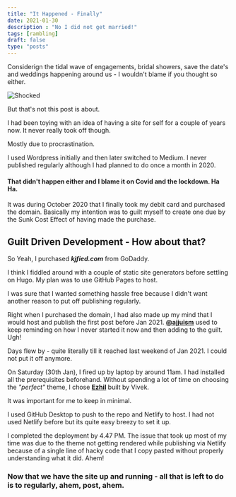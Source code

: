 ```yaml
---
title: "It Happened - Finally"
date: 2021-01-30
description : "No I did not get married!"
tags: [rambling]
draft: false
type: "posts"
---
```


Considerign the tidal wave of engagements, bridal showers, save the date's and weddings happening around us - I wouldn't blame if you thought so either.

   ![Shocked](https://media.giphy.com/media/3oEjHKvjqt5pssL99C/giphy.gif)

But that's not this post is about.

I had been toying with an idea of having a site for self for a couple of years now. 
It never really took off though. 

Mostly due to procrastination.

I used Wordpress initially and then later switched to Medium. I never published regularly although I had planned to do once a month in 2020. 

#### That didn't happen either and I blame it on Covid and the lockdown. Ha Ha.

It was during October 2020 that I finally took my debit card and purchased the domain. Basically my intention was to guilt myself to create one due by the Sunk Cost Effect of having made the purchase. 

##  Guilt Driven Development - How about that?

So Yeah, I purchased _**kjfied.com**_ from GoDaddy. 

I think I fiddled around with a couple of static site generators before settling on Hugo. My plan was to use GitHub Pages to host.

I was sure that I wanted something hassle free because I didn't want another reason to put off publishing regularly.

Right when I purchased the domain, I had also made up my mind that I would host and publish the first post before Jan 2021.
**[@ajjuism](https://www.instagram.com/ajjuism/?hl=en)** used to keep reminding on how I never started it now and then adding to the guilt. Ugh!

Days flew by - quite literally till it reached last weekend of Jan 2021. I could not put it off anymore. 

On Saturday (30th Jan), I fired up by laptop by around 11am. I had installed all the prerequisites beforehand.
Without spending a lot of time on choosing the *"perfect"* theme, I chose **[Ezhil](https://github.com/vividvilla/ezhil)** built by Vivek.

It was important for me to keep in minimal.

I used GitHub Desktop to push to the repo and Netlify to host. I had not used Netlify before but its quite easy breezy to set it up. 

I completed the deployment by 4.47 PM. The issue that took up most of my time was due to the theme not getting rendered while publishing via Netlify because of a single line of hacky code that I copy pasted without properly understanding what it did. Ahem!

###   Now that we have the site up and running - all that is left to do is to regularly, ahem, post, ahem.






